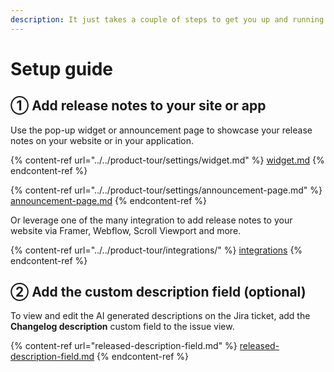 ```yaml
---
description: It just takes a couple of steps to get you up and running
---
```


# Setup guide

## ① Add release notes to your site or app

Use the pop-up widget or announcement page to showcase your release notes on your website or in your application.&#x20;

{% content-ref url="../../product-tour/settings/widget.md" %}
[widget.md](../../product-tour/settings/widget.md)
{% endcontent-ref %}

{% content-ref url="../../product-tour/settings/announcement-page.md" %}
[announcement-page.md](../../product-tour/settings/announcement-page.md)
{% endcontent-ref %}

Or leverage one of the many integration to add release notes to your website via Framer, Webflow, Scroll Viewport and more.&#x20;

{% content-ref url="../../product-tour/integrations/" %}
[integrations](../../product-tour/integrations/)
{% endcontent-ref %}



## ② Add the custom description field (optional)

To view and edit the AI generated descriptions on the Jira ticket, add the **Changelog description** custom field to the issue view.

{% content-ref url="released-description-field.md" %}
[released-description-field.md](released-description-field.md)
{% endcontent-ref %}
